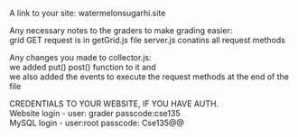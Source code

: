A link to your site: 
watermelonsugarhi.site  
  
Any necessary notes to the graders to make grading easier:  
grid GET request is in getGrid.js file
server.js conatins all request methods

Any changes you made to collector.js:  
we added put() post() function to it and  
we also added the events to execute the request methods at the end of the file     
  
CREDENTIALS TO YOUR WEBSITE, IF YOU HAVE AUTH.  
Website login - user: grader passcode:cse135   
MySQL login - user:root passcode: Cse135@@   


